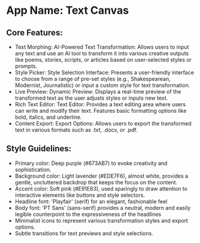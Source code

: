 # **App Name**: Text Canvas

## Core Features:

- Text Morphing: AI-Powered Text Transformation: Allows users to input any text and use an AI tool to transform it into various creative outputs like poems, stories, scripts, or articles based on user-selected styles or prompts.
- Style Picker: Style Selection Interface: Presents a user-friendly interface to choose from a range of pre-set styles (e.g., Shakespearean, Modernist, Journalistic) or input a custom style for text transformation.
- Live Preview: Dynamic Preview: Displays a real-time preview of the transformed text as the user adjusts styles or inputs new text.
- Rich Text Editor: Text Editor: Provides a text editing area where users can write and modify their text. Features basic formatting options like bold, italics, and underline.
- Content Export: Export Options: Allows users to export the transformed text in various formats such as .txt, .docx, or .pdf.

## Style Guidelines:

- Primary color: Deep purple (#673AB7) to evoke creativity and sophistication.
- Background color: Light lavender (#EDE7F6), almost white, provides a gentle, uncluttered backdrop that keeps the focus on the content.
- Accent color: Soft pink (#E91E63), used sparingly to draw attention to interactive elements like buttons and style selectors.
- Headline font: 'Playfair' (serif) for an elegant, fashionable feel
- Body font: 'PT Sans' (sans-serif) provides a neutral, modern and easily legible counterpoint to the expressiveness of the headlines
- Minimalist icons to represent various transformation styles and export options.
- Subtle transitions for text previews and style selections.